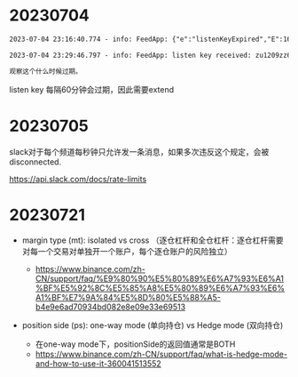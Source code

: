 # 20230704

```txt
2023-07-04 23:16:40.774 - info: FeedApp: {"e":"listenKeyExpired","E":1688483800764,"listenKey":"1BcwEMWwP7UVoko84BkgZHOdDsI3pOlGbEDdoY1tN2R9FsZ9bXeVekjADJ6Mz61L"}

2023-07-04 23:29:46.797 - info: FeedApp: listen key received: zu1209zz6xToikLEIzJ045ESySIqEZoSswC7TvDAdsCrStztWXjSUQDICT1ed2YA

观察这个什么时候过期。
```
listen key 每隔60分钟会过期，因此需要extend

# 20230705

slack对于每个频道每秒钟只允许发一条消息，如果多次违反这个规定，会被disconnected.

https://api.slack.com/docs/rate-limits

# 20230721

- margin type (mt): isolated vs cross （逐仓杠杆和全仓杠杆：逐仓杠杆需要对每一个交易对单独开一个账户，每个逐仓账户的风险独立）
    - https://www.binance.com/zh-CN/support/faq/%E9%80%90%E5%80%89%E6%A7%93%E6%A1%BF%E5%92%8C%E5%85%A8%E5%80%89%E6%A7%93%E6%A1%BF%E7%9A%84%E5%8D%80%E5%88%A5-b4e9e6ad70934bd082e8e09e33e69513

- position side (ps): one-way mode (单向持仓) vs Hedge mode (双向持仓)
    - 在one-way mode下，positionSide的返回值通常是BOTH
    - https://www.binance.com/zh-CN/support/faq/what-is-hedge-mode-and-how-to-use-it-360041513552